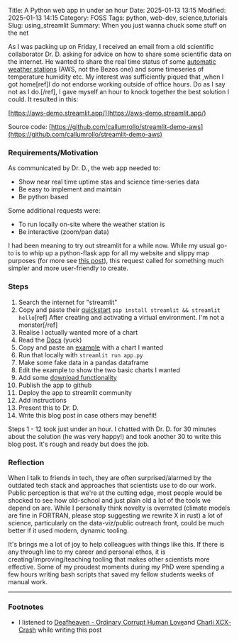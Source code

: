 Title: A Python web app in under an hour
Date: 2025-01-13 13:15
Modified:  2025-01-13 14:15
Category: FOSS
Tags: python, web-dev, science,tutorials
Slug: using_streamlit
Summary: When you just wanna chuck some stuff on the net

As I was packing up on Friday, I received an email from a old scientific collaborator Dr. D. asking for advice on how to share some scientific data on the internet. He wanted to share the real time status of some [automatic weather stations](https://en.wikipedia.org/wiki/Automatic_weather_station) (AWS, not the Bezos one) and some timeseries of temperature humidity etc. My interest was sufficiently piqued that ,when I got home[ref]I do not endorse working outside of office hours. Do as I say not as I do.[/ref], I gave myself an hour to knock together the best solution I could. It resulted in this:

[https://aws-demo.streamlit.app/](https://aws-demo.streamlit.app/)

Source code: [https://github.com/callumrollo/streamlit-demo-aws](https://github.com/callumrollo/streamlit-demo-aws)

### Requirements/Motivation

As communicated by Dr. D., the web app needed to:

- Show near real time uptime stas and science time-series data
- Be easy to implement and maintain
- Be python based

Some additional requests were:

- To run locally on-site where the weather station is
- Be interactive (zoom/pan data)


I had been meaning to try out streamlit for a while now. While my usual go-to is to whip up a python-flask app for all my website and slippy map purposes (for more see [this post]({filename}/articles/flask_leaflet.md)), this request called for something much simpler and more user-friendly to create.

### Steps

1. Search the internet for "streamlit"
2. Copy and paste their [quickstart](https://streamlit.io/#install) `pip install streamlit && streamlit hello`[ref] After creating and activating a virtual environment. I'm not a monster[/ref]
3. Realise I actually wanted more of a chart
4. Read the [Docs](https://docs.streamlit.io/) (yuck)
5. Copy and paste an [example](https://docs.streamlit.io/get-started/fundamentals/main-concepts) with a chart I wanted
6. Run that locally with `streamlit run app.py`
7. Make some fake data in a pandas dataframe
8. Edit the example to show the two basic charts I wanted
9. Add some [download functionality](https://docs.streamlit.io/develop/api-reference/widgets/st.download_button)
10. Publish the app to github
11. Deploy the app to streamlit community
12. Add instructions
13. Present this to Dr. D.
14. Write this blog post in case others may benefit!

Steps 1 - 12 took just under an hour. I chatted with Dr. D. for 30 minutes about the solution (he was very happy!) and took another 30 to write this blog post. It's rough and ready but does the job.
### Reflection

When I talk to friends in tech, they are often surprised/alarmed by the outdated tech stack and approaches that scientists use to do our work. Public perception is that we're at the cutting edge, most people would be shocked to see how old-school and just plain old a lot of the tools we depend on are. While I personally think novelty is overrated (climate models are fine in FORTRAN, please stop suggesting we rewrite X in rust) a lot of science, particularly on the data-viz/public outreach front, could be much better if it used modern, dynamic tooling.

It's brings me a lot of joy to help colleagues with things like this. If there is any through line to my career and personal ethos, it is creating/improving/teaching tooling that makes other scientists more effective. Some of my proudest moments during my PhD were spending a few hours writing bash scripts that saved my fellow students weeks of manual work.



-------------
### Footnotes

- I listened to [Deafheaven - Ordinary Corrupt Human Love](https://www.youtube.com/watch?v=ITgslYJhfx0&list=PLJ7QPuvv91JvpyTZ0qvs9bKeUXhYdKNuF)and [Charli XCX- Crash](https://www.youtube.com/watch?v=nwNQexRDAf0&list=OLAK5uy_n0UZxsAiOCnXxbPeznWGzuV4Ly4Mf-I6c&index=1) while writing this post




